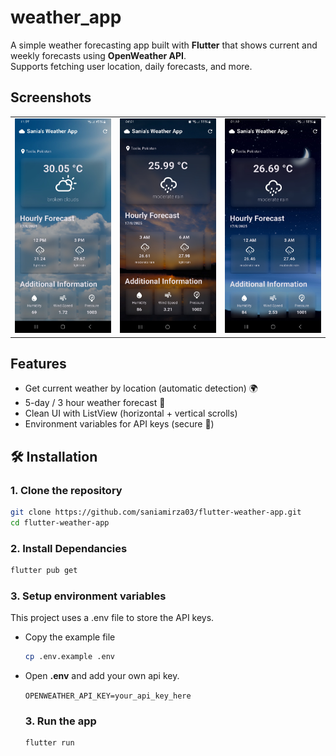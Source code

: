 # weather_app

A simple weather forecasting app built with **Flutter** that shows current and weekly forecasts using **OpenWeather API**.  
Supports fetching user location, daily forecasts, and more.

## Screenshots
<table>
  <tr>
    <td><img src="assets/screenshots/1.jpg" alt="Morning" width="300"/></td>
    <td><img src="assets/screenshots/2.jpg" alt="Sunset" width="300"/></td>
    <td><img src="assets/screenshots/3.jpg" alt="Night" width="300"/></td>
  </tr>
</table>

## Features
- Get current weather by location (automatic detection) 🌍
- 5-day / 3 hour weather forecast 📅
- Clean UI with ListView (horizontal + vertical scrolls)
- Environment variables for API keys (secure 🔑)

## 🛠️ Installation

### 1. Clone the repository

```bash
git clone https://github.com/saniamirza03/flutter-weather-app.git
cd flutter-weather-app
```

### 2. Install Dependancies

```bash
flutter pub get
```

### 3. Setup environment variables

This project uses a .env file to store the API keys.
- Copy the example file

  ```bash
  cp .env.example .env
  ```
  
- Open **.env** and add your own api key.

  ```OPENWEATHER_API_KEY=your_api_key_here```

  ### 3. Run the app

  ```bash
  flutter run
  ```
